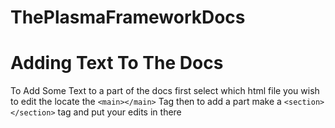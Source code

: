 # ThePlasmaFrameworkDocs

# Adding Text To The Docs
To Add Some Text to a part of the docs first select which html file you wish to edit the locate the `<main></main>` Tag then to add a part make a `<section></section>` tag and put your edits in there
